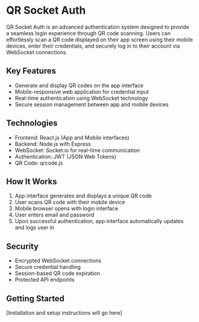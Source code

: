 # QR Socket Auth

QR Socket Auth is an advanced authentication system designed to provide a seamless login experience through QR code scanning. Users can effortlessly scan a QR code displayed on their app screen using their mobile devices, enter their credentials, and securely log in to their account via WebSocket connections.

## Key Features
- Generate and display QR codes on the app interface
- Mobile-responsive web application for credential input
- Real-time authentication using WebSocket technology
- Secure session management between app and mobile devices

## Technologies
- Frontend: React.js (App and Mobile interfaces)
- Backend: Node.js with Express
- WebSocket: Socket.io for real-time communication
- Authentication: JWT (JSON Web Tokens)
- QR Code: qrcode.js

## How It Works
1. App interface generates and displays a unique QR code
2. User scans QR code with their mobile device
3. Mobile browser opens with login interface
4. User enters email and password
5. Upon successful authentication, app interface automatically updates and logs user in

## Security
- Encrypted WebSocket connections
- Secure credential handling
- Session-based QR code expiration
- Protected API endpoints

## Getting Started
[Installation and setup instructions will go here]
